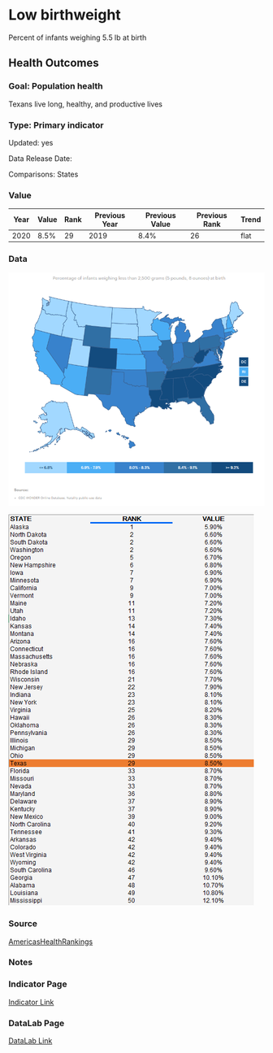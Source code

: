 # Low birthweight


Percent of infants weighing 5.5 lb at birth

## Health Outcomes

### Goal: Population health

Texans live long, healthy, and productive lives

### Type: Primary indicator

Updated: yes

Data Release Date: 


Comparisons: States

### Value

| Year      |  Value      | Rank        | Previous Year | Previous Value | Previous Rank | Trend | 
| ----------- | ----------- | ----------- | ----------- | ----------- | ----------- | -----------|
|   2020       | 8.5%       |  29         |      2019   |   8.4%      |     26      |    flat       | 

### Data

![map](./map_birthweight.PNG)

![data](./data_birthweight.PNG)


### Source

[AmericasHealthRankings](https://www.americashealthrankings.org/explore/annual/measure/birthweight/state/ALL)


### Notes


### Indicator Page

[Indicator Link](https://indicators.texas2036.org/indicator/54)


### DataLab Page


[DataLab Link](https://datalab.texas2036.org/duzemig/low-birthweight-us-state-1997-2011-source-nvss?accesskey=bspqzdf)